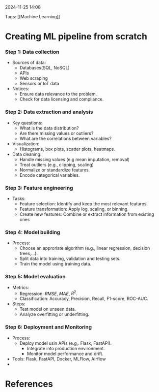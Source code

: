 2024-11-25 14:08


Tags: [[Machine Learning]]

# Creating ML pipeline from scratch
### Step 1: Data collection
- Sources of data:
	- Databases(SQL, NoSQL)
	- APIs
	- Web scraping 
	- Sensors or IoT data
- Notices: 
	- Ensure data relevance to the problem.
	- Check for data licensing and compliance.
### Step 2: Data extraction and analysis
- Key questions:
	- What is the data distribution?
	- Are there missing values or outliers?
	- What are the correlations between variables?
- Visualization:
	- Histograms, box plots, scatter plots, heatmaps.
- Data cleaning:
	- Handle missing values (e.g mean imputation, removal)
	- Treat outliers (e.g., clipping, scaling)
	- Normalize or standardize features.
	- Encode categorical variables.

### Step 3: Feature engineering
- Tasks:
	- Feature selection: Identify and keep the most relevant features.
	- Feature transformation: Apply log, scaling, or binning.
	- Create new features: Combine or extract information from existing ones

### Step 4: Model building 
- Process: 
	- Choose an approriate algorithm (e.g., linear regression, decision trees,...).
	- Split data into training, validation and testing sets.
	- Train the model using training data.


### Step 5: Model evaluation
- Metrics:
	- Regression: $RMSE$, $MAE$, $R^2$.
	- Classification: Accuracy, Precision, Recall, F1-score, ROC-AUC.
- Steps:
	- Test model on unseen data.
	- Analyze overfitting or underfitting.
### Step 6: Deployment and Monitoring
- Process:
	- Deploy model usin APIs (e.g,. Flask, FastAPI).
		- Integrate into production environment.
		- Monitor model performance and drift.
- Tools: Flask, FastAPI, Docker, MLFlow, Airflow
- 

# References
